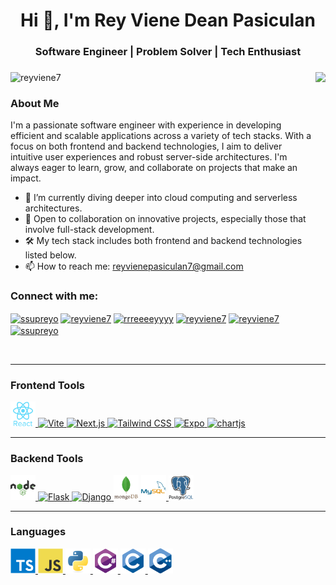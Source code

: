 <h1 align="center">Hi 👋, I'm Rey Viene Dean Pasiculan</h1>
<h3 align="center">Software Engineer | Problem Solver | Tech Enthusiast</h3>

###

<img align="right" height="150" src="https://media1.tenor.com/m/c8jAF2BN2HQAAAAC/yamato-anime.gif"  />

###

<p align="left"> <img src="https://komarev.com/ghpvc/?username=reyviene7&label=Profile%20views&color=0e75b6&style=flat" alt="reyviene7" /> </p>

<div align="left">
  
### About Me
I'm a passionate software engineer with experience in developing efficient and scalable applications across a variety of tech stacks. With a focus on both frontend and backend technologies, I aim to deliver intuitive user experiences and robust server-side architectures. I'm always eager to learn, grow, and collaborate on projects that make an impact.

- 🌱 I’m currently diving deeper into cloud computing and serverless architectures.
- 💼 Open to collaboration on innovative projects, especially those that involve full-stack development.
- 🛠 My tech stack includes both frontend and backend technologies listed below.
- 📫 How to reach me: [reyvienepasiculan7@gmail.com](mailto:reyvienepaisculan7@gmail.com)
  
</div>

<h3 align="left">Connect with me:</h3>
<p align="left">
<a href="https://codepen.io/ssupreyo" target="blank"><img align="center" src="https://raw.githubusercontent.com/rahuldkjain/github-profile-readme-generator/master/src/images/icons/Social/codepen.svg" alt="ssupreyo" height="30" width="40" /></a>
<a href="https://dev.to/reyviene7" target="blank"><img align="center" src="https://raw.githubusercontent.com/rahuldkjain/github-profile-readme-generator/master/src/images/icons/Social/devto.svg" alt="reyviene7" height="30" width="40" /></a>
<a href="https://twitter.com/rrreeeeyyyy" target="blank"><img align="center" src="https://raw.githubusercontent.com/rahuldkjain/github-profile-readme-generator/master/src/images/icons/Social/twitter.svg" alt="rrreeeeyyyy" height="30" width="40" /></a>
<a href="https://linkedin.com/in/reyviene7" target="blank"><img align="center" src="https://raw.githubusercontent.com/rahuldkjain/github-profile-readme-generator/master/src/images/icons/Social/linked-in-alt.svg" alt="reyviene7" height="30" width="40" /></a>
<a href="https://fb.com/reyviene7" target="blank"><img align="center" src="https://raw.githubusercontent.com/rahuldkjain/github-profile-readme-generator/master/src/images/icons/Social/facebook.svg" alt="reyviene7" height="30" width="40" /></a>
<a href="https://instagram.com/ssupreyo" target="blank"><img align="center" src="https://raw.githubusercontent.com/rahuldkjain/github-profile-readme-generator/master/src/images/icons/Social/instagram.svg" alt="ssupreyo" height="30" width="40" /></a>
</p>

<br/>

<div align="left">

---

### Frontend Tools
<p>
  <a href="https://reactjs.org/" target="_blank">
    <img src="https://raw.githubusercontent.com/devicons/devicon/master/icons/react/react-original-wordmark.svg" alt="React" width="40" height="40"/>
  </a>
  <a href="https://vitejs.dev/" target="_blank">
    <img src="https://vitejs.dev/logo.svg" alt="Vite" width="40" height="40"/>
  </a>
  <a href="https://nextjs.org/" target="_blank">
    <img src="https://upload.wikimedia.org/wikipedia/commons/8/8e/Nextjs-logo.svg" alt="Next.js" width="40" height="40"/>
  </a>
  <a href="https://tailwindcss.com/" target="_blank">
    <img src="https://www.vectorlogo.zone/logos/tailwindcss/tailwindcss-icon.svg" alt="Tailwind CSS" width="40" height="40"/>
  </a>
  <a href="https://expo.dev/" target="_blank">
    <img src="https://avatars.githubusercontent.com/u/12504344?s=200&v=4" alt="Expo" width="40" height="40"/>
  </a>
  <a href="https://www.chartjs.org" target="_blank" rel="noreferrer"> <img src="https://www.chartjs.org/media/logo-title.svg" alt="chartjs" width="40" height="40"/> </a>
</p>

---

### Backend Tools
<p>
  <a href="https://nodejs.org/" target="_blank">
    <img src="https://raw.githubusercontent.com/devicons/devicon/master/icons/nodejs/nodejs-original-wordmark.svg" alt="Node.js" width="40" height="40"/>
  </a>
  <a href="https://flask.palletsprojects.com/" target="_blank">
    <img src="https://www.vectorlogo.zone/logos/pocoo_flask/pocoo_flask-icon.svg" alt="Flask" width="40" height="40"/>
  </a>
  <a href="https://www.djangoproject.com/" target="_blank">
    <img src="https://upload.wikimedia.org/wikipedia/commons/thumb/7/75/Django_logo.svg/1280px-Django_logo.svg.png" alt="Django" width="40" height="40"/>
  </a>
  <a href="https://www.mongodb.com/" target="_blank">
    <img src="https://raw.githubusercontent.com/devicons/devicon/master/icons/mongodb/mongodb-original-wordmark.svg" alt="MongoDB" width="40" height="40"/>
  </a>
  <a href="https://www.mysql.com/" target="_blank">
    <img src="https://raw.githubusercontent.com/devicons/devicon/master/icons/mysql/mysql-original-wordmark.svg" alt="MySQL" width="40" height="40"/>
  </a>
  <a href="https://www.postgresql.org/" target="_blank">
    <img src="https://raw.githubusercontent.com/devicons/devicon/master/icons/postgresql/postgresql-original-wordmark.svg" alt="PostgreSQL" width="40" height="40"/>
  </a>
</p>

---

### Languages
<p>
  <a href="https://www.typescriptlang.org/" target="_blank">
    <img src="https://raw.githubusercontent.com/devicons/devicon/master/icons/typescript/typescript-original.svg" alt="TypeScript" width="40" height="40"/>
  </a>
  <a href="https://www.javascript.com/" target="_blank">
    <img src="https://raw.githubusercontent.com/devicons/devicon/master/icons/javascript/javascript-original.svg" alt="JavaScript" width="40" height="40"/>
  </a>
  <a href="https://www.python.org/" target="_blank">
    <img src="https://raw.githubusercontent.com/devicons/devicon/master/icons/python/python-original.svg" alt="Python" width="40" height="40"/>
  </a>
  <a href="https://learn.microsoft.com/en-us/dotnet/csharp/" target="_blank">
    <img src="https://raw.githubusercontent.com/devicons/devicon/master/icons/csharp/csharp-original.svg" alt="C#" width="40" height="40"/>
  </a>
  <a href="https://www.cprogramming.com/" target="_blank" rel="noreferrer"> <img src="https://raw.githubusercontent.com/devicons/devicon/master/icons/c/c-original.svg" alt="c" width="40" height="40"/> </a>
  <a href="https://isocpp.org/" target="_blank" rel="noreferrer"> <img src="https://raw.githubusercontent.com/devicons/devicon/master/icons/cplusplus/cplusplus-original.svg" alt="cplusplus" width="40" height="40"/> </a>
</p>

</div>
